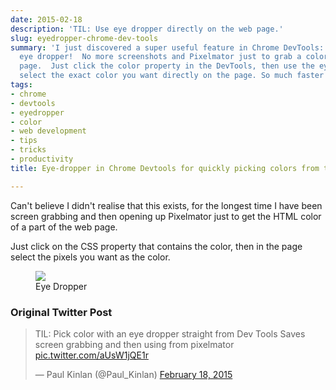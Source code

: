 ```yaml
---
date: 2015-02-18
description: 'TIL: Use eye dropper directly on the web page.'
slug: eyedropper-chrome-dev-tools
summary: 'I just discovered a super useful feature in Chrome DevTools: a built-in
  eye dropper!  No more screenshots and Pixelmator just to grab a color from a web
  page.  Just click the color property in the DevTools, then use the eye dropper to
  select the exact color you want directly on the page. So much faster!'
tags:
- chrome
- devtools
- eyedropper
- color
- web development
- tips
- tricks
- productivity
title: Eye-dropper in Chrome Devtools for quickly picking colors from the web page

---
```


Can't believe I didn't realise that this exists, for the longest time I have been screen grabbing and then opening up Pixelmator just to get the HTML color of a part of the web page.

Just click on the CSS property that contains the color, then in the page select the pixels you want as the color.

<figure><img src="/images/color.gif" /><figcaption>Eye Dropper</figcaption></figure>

### Original Twitter Post

<blockquote class="twitter-tweet" lang="en"><p>TIL: Pick color with an eye dropper straight from Dev Tools&#10;&#10;Saves screen grabbing and then using from pixelmator <a href="http://t.co/aUsW1jQE1r">pic.twitter.com/aUsW1jQE1r</a></p>&mdash; Paul Kinlan (@Paul_Kinlan) <a href="https://twitter.com/Paul_Kinlan/status/567972543975571456">February 18, 2015</a></blockquote>
<script async src="//platform.twitter.com/widgets.js" charset="utf-8"></script>
